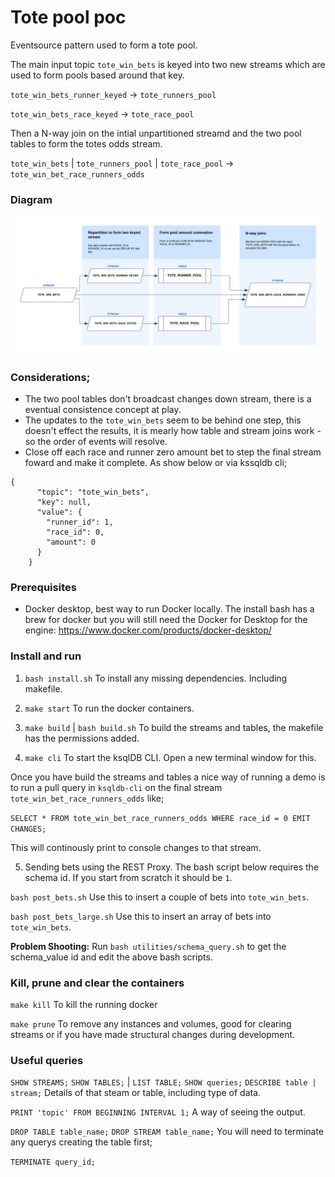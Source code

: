 # Tote pool poc

Eventsource pattern used to form a tote pool. 

The main input topic `tote_win_bets` is keyed into two new streams which are used to form pools based around that key.

`tote_win_bets_runner_keyed` -> `tote_runners_pool`

`tote_win_bets_race_keyed` -> `tote_race_pool`

Then a N-way join on the intial unpartitioned streamd and the two pool tables to form the totes odds stream.

`tote_win_bets` | `tote_runners_pool` | `tote_race_pool` -> `tote_win_bet_race_runners_odds`


### Diagram
![alt ksqldb flow](totes_ksqldb_poc.png)


### Considerations;
* The two pool tables don't broadcast changes down stream, there is a eventual consistence concept at play.  
* The updates to the `tote_win_bets` seem to be behind one step, this doesn't effect the results, it is mearly how table and stream joins work - so the order of events will resolve. 
* Close off each race and runner zero amount bet to step the final stream foward and make it complete. As show below or via kssqldb cli;

```
{
      "topic": "tote_win_bets",
      "key": null,
      "value": {
        "runner_id": 1,
        "race_id": 0,
        "amount": 0
      }
    }
 ```   

### Prerequisites
* Docker desktop, best way to run Docker locally. The install bash has a brew for docker but you will still need the Docker for Desktop for the engine: https://www.docker.com/products/docker-desktop/


### Install and run
1. `bash install.sh`
To install any missing dependencies. Including makefile.

2. `make start`
To run the docker containers.

3. `make build` | `bash build.sh`
To build the streams and tables, the makefile has the permissions added.

4. `make cli`
To start the ksqlDB CLI. Open a new terminal window for this. 

Once you have build the streams and tables a nice way of running a demo is to run a pull query in `ksqldb-cli` on the final stream `tote_win_bet_race_runners_odds` like;

`SELECT * FROM tote_win_bet_race_runners_odds WHERE race_id = 0 EMIT CHANGES;` 

This will continously print to console changes to that stream.

5. Sending bets using the REST Proxy. The bash script below requires the schema id. If you start from scratch it should be `1`. 

`bash post_bets.sh`
Use this to insert a couple of bets into `tote_win_bets`.

`bash post_bets_large.sh`
Use this to insert an array of bets into `tote_win_bets`.

**Problem Shooting:** Run `bash utilities/schema_query.sh` to get the schema_value id and edit the above bash scripts.


### Kill, prune and clear the containers 

`make kill`
To kill the running docker

`make prune`
To remove any instances and volumes, good for clearing streams or if you have made structural changes during development.


### Useful queries

`SHOW STREAMS;`
`SHOW TABLES;` | `LIST TABLE;`
`SHOW queries;`
`DESCRIBE table | stream;`
Details of that steam or table, including type of data.

`PRINT 'topic' FROM BEGINNING INTERVAL 1;`
A way of seeing the output.

`DROP TABLE table_name;` 
`DROP STREAM table_name;` 
You will need to terminate any querys creating the table first;

`TERMINATE query_id;` 

